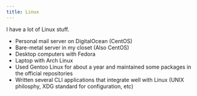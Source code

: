 ```yaml
---
title: Linux
---
```

I have a lot of Linux stuff.

* Personal mail server on DigitalOcean (CentOS)
* Bare-metal server in my closet (Also CentOS)
* Desktop computers with Fedora
* Laptop with Arch Linux
* Used Gentoo Linux for about a year and maintained some packages in the official repositories
* Written several CLI applications that integrate well with Linux (UNIX philosphy, XDG standard for configuration, etc)
